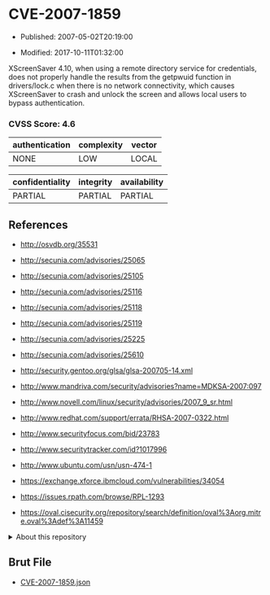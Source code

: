 # CVE-2007-1859

- Published: 2007-05-02T20:19:00

- Modified: 2017-10-11T01:32:00

XScreenSaver 4.10, when using a remote directory service for credentials, does not properly handle the results from the getpwuid function in drivers/lock.c when there is no network connectivity, which causes XScreenSaver to crash and unlock the screen and allows local users to bypass authentication.

### CVSS Score: **4.6**

| authentication | complexity | vector |
| --- | --- | --- |
| NONE | LOW | LOCAL |

| confidentiality | integrity | availability |
| --- | --- | --- |
| PARTIAL | PARTIAL | PARTIAL |

## References

* http://osvdb.org/35531

* http://secunia.com/advisories/25065

* http://secunia.com/advisories/25105

* http://secunia.com/advisories/25116

* http://secunia.com/advisories/25118

* http://secunia.com/advisories/25119

* http://secunia.com/advisories/25225

* http://secunia.com/advisories/25610

* http://security.gentoo.org/glsa/glsa-200705-14.xml

* http://www.mandriva.com/security/advisories?name=MDKSA-2007:097

* http://www.novell.com/linux/security/advisories/2007_9_sr.html

* http://www.redhat.com/support/errata/RHSA-2007-0322.html

* http://www.securityfocus.com/bid/23783

* http://www.securitytracker.com/id?1017996

* http://www.ubuntu.com/usn/usn-474-1

* https://exchange.xforce.ibmcloud.com/vulnerabilities/34054

* https://issues.rpath.com/browse/RPL-1293

* https://oval.cisecurity.org/repository/search/definition/oval%3Aorg.mitre.oval%3Adef%3A11459

<details>
<summary>About this repository</summary> 

  This repository is part of the project [Live Hack CVE](https://github.com/Live-Hack-CVE). Main website can be found [www.live-hack.org](https://www.live-hack.org) 
  
  Made by [Sn0wAlice](https://github.com/Sn0wAlice) for the people that care about security and need to have a feed of the latest CVEs. Hope you enjoy it, don't forget to star the repo and follow me on [Twitter](https://twitter.com/Sn0wAlice) and [Github](https://github.com/Sn0wAlice). And that is my [personnal website](https://www.alice-snow.me/)

  - [Home Page](https://github.com/Live-Hack-CVE)
  - [Framework](https://github.com/Live-Hack-CVE/cve-framework)
  - [CVE database](https://github.com/Live-Hack-CVE/full_database)
  - [Changelog](https://github.com/Live-Hack-CVE/Changelog)
</details>

## Brut File

* [CVE-2007-1859.json](https://raw.githubusercontent.com/Live-Hack-CVE/full_database/main/cves/2007/CVE-2007-1859.json)

